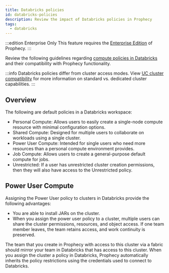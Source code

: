 ```yaml
---
title: Databricks policies
id: databricks-policies
description: Review the impact of Databricks policies in Prophecy
tags:
  - databricks
---
```


:::edition Enterprise Only
This feature requires the [Enterprise Edition](/getting-started/editions/prophecy-editions) of Prophecy.
:::

Review the following guidelines regarding [compute policies in Databricks](https://docs.databricks.com/aws/en/admin/clusters/policy-families) and their compatibility with Prophecy functionality.

:::info
Databricks policies differ from cluster access modes. View [UC cluster compatibility](docs/enterprise/fabrics/Spark-fabrics/databricks/UCShared.md) for more information on standard vs. dedicated cluster capabilities.
:::

## Overview

The following are default policies in a Databricks workspace:

- Personal Compute: Allows users to easily create a single-node compute resource with minimal configuration options.
- Shared Compute: Designed for multiple users to collaborate on workloads using a single cluster.
- Power User Compute: Intended for single users who need more resources than a personal compute environment provides.
- Job Compute: Allows users to create a general-purpose default compute for jobs.
- Unrestricted: If a user has unrestricted cluster creation permissions, then they will also have access to the Unrestricted policy.

## Power User Compute

Assigning the Power User policy to clusters in Databricks provide the following advantages:

- You are able to install JARs on the cluster.
- When you assign the power user policy to a cluster, multiple users can share the cluster permissions, resources, and object access. If one team member leaves, the team retains access, and work continuity is preserved.

The team that you create in Prophecy with access to this cluster via a fabric should mirror your team in Databricks that has access to this cluster. When you assign the cluster a policy in Databricks, Prophecy automatically inherits the policy restrictions using the credentials used to connect to Databricks.
